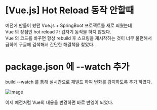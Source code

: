 # [Vue.js] Hot Reload 동작 안할때

예전에 만들어 놨던 Vue.js + SpringBoot 프로젝트를 새로 띄웠는데  
Vue 의 장점인 hot reload 가 갑자기 동작을 하지 않았다.  
Vue 의 코드를 바꾸면 항상 rebuild 후 스프링을 재시작하는 것이 너무 불편해서  
급하게 구글에 검색해서 간단한 해결책을 찾았다.

# package.json 에 --watch 추가

build --watch 를 통해 실시간으로 재빌드 하여 변화를 감지하도록 추가 하였다.

![image](https://user-images.githubusercontent.com/75015063/197155466-15780637-578b-4df3-b164-16e0f0954743.png)

이제 예전처럼 Vue의 내용을 변경하면 바로 반영이 되었다.
